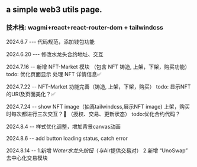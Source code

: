 ## a simple web3 utils page.

### 技术栈: wagmi+react+react-router-dom + tailwindcss

2024.6.7 --- 代码规范，添加钱包功能

2024.6.20 --- 修改水龙头合约地址、交互

2024.7.16 -- 新增 NFT-Market 模块 （包含 NFT 铸造, 上架，下架，购买功能）
todo: 优化页面显示 处理 NFT 详情信息✅

2024.7.22 -- NFT-Market 功能完善（铸造, 上架，下架，购买）
todo: 显示NFT的URI及页面美化？✅

2024.7.24 -- show NFT image（抽离tailwindcss,展示NFT image)
上架，购买时每次都进行三次交互？🤔️ （授权、交易、更新状态） todo:优化合约代码？

2024.8.4 -- 样式优化调整，增加背景canvas动画

2024.8.6 -- add button loading status, catch error

2024.8.14 -- 1.新增 $Water 水龙头按钮 （与$Air提供交易对）
             2.新增 “UnoSwap” 去中心化交易模块
